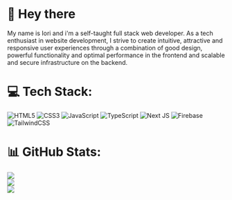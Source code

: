 # 👋 Hey there

My name is Iori and i'm a self-taught full stack web developer. As a tech enthusiast in website development, I strive to create intuitive, attractive and responsive user experiences through a combination of good design, powerful functionality and optimal performance in the frontend and scalable and secure infrastructure on the backend.


# 💻 Tech Stack:
![HTML5](https://img.shields.io/badge/html5-%23E34F26.svg?style=for-the-badge&logo=html5&logoColor=white) ![CSS3](https://img.shields.io/badge/css3-%231572B6.svg?style=for-the-badge&logo=css3&logoColor=white) ![JavaScript](https://img.shields.io/badge/javascript-%23323330.svg?style=for-the-badge&logo=javascript&logoColor=%23F7DF1E) ![TypeScript](https://img.shields.io/badge/typescript-%23007ACC.svg?style=for-the-badge&logo=typescript&logoColor=white) ![Next JS](https://img.shields.io/badge/Next-black?style=for-the-badge&logo=next.js&logoColor=white) ![Firebase](https://img.shields.io/badge/firebase-%23039BE5.svg?style=for-the-badge&logo=firebase) ![TailwindCSS](https://img.shields.io/badge/tailwindcss-%2338B2AC.svg?style=for-the-badge&logo=tailwind-css&logoColor=white)

# 📊 GitHub Stats:
![](https://github-readme-stats.vercel.app/api?username=iorise&theme=dark&hide_border=false&include_all_commits=false&count_private=false)<br/>
![](https://github-readme-streak-stats.herokuapp.com/?user=iorise&theme=dark&hide_border=false)<br/>
![](https://github-readme-stats.vercel.app/api/top-langs/?username=iorise&theme=dark&hide_border=false&include_all_commits=false&count_private=false&layout=compact)
